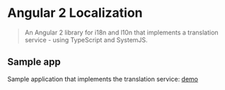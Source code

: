 # Angular 2 Localization
> An Angular 2 library for i18n and l10n that implements a translation service - using TypeScript and SystemJS.

## Sample app
Sample application that implements the translation service: [demo](http://robisim74.github.io/angular2localization)
